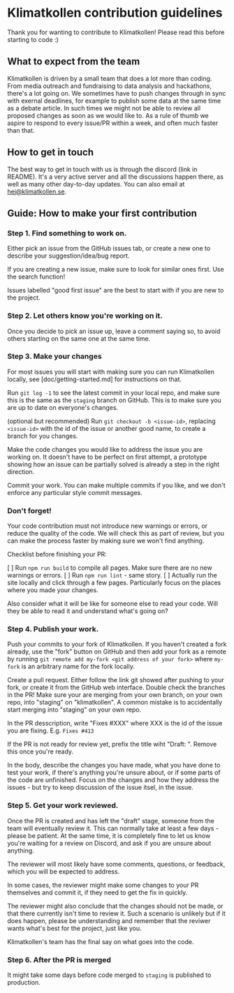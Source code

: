 # Klimatkollen contribution guidelines

Thank you for wanting to contribute to Klimatkollen! Please read this before starting to code :)

## What to expect from the team

Klimatkollen is driven by a small team that does a lot more than coding. From media outreach and fundraising to data analysis and hackathons, there's a lot going on. We sometimes have to push changes through in sync with exernal deadlines, for example to publish some data at the same time as a debate article. In such times we might not be able to review all proposed changes as soon as we would like to. As a rule of thumb we aspire to respond to every issue/PR within a week, and often much faster than that.

## How to get in touch

The best way to get in touch with us is through the discord (link in README). It's a very active server and all the discussions happen there, as well as many other day-to-day updates. You can also email at hej@klimatkollen.se.

## Guide: How to make your first contribution

### Step 1. Find something to work on.

Either pick an issue from the GitHub issues tab, or create a new one to describe your suggestion/idea/bug report. 

If you are creating a new issue, make sure to look for similar ones first. Use the search function!

Issues labelled "good first issue" are the best to start with if you are new to the project. 

### Step 2. Let others know you're working on it.

Once you decide to pick an issue up, leave a comment saying so, to avoid others starting on the same one at the same time.

### Step 3. Make your changes

For most issues you will start with making sure you can run Klimatkollen locally, see [doc/getting-started.md] for instructions on that. 

Run `git log -1` to see the latest commit in your local repo, and make sure this is the same as the `staging` branch on GitHub. This is to make sure you are up to date on everyone's changes. 

(optional but recommended) Run `git checkout -b <issue-id>`, replacing `<issue-id>` with the id of the issue or another good name, to create a branch for you changes.

Make the code changes you would like to address the issue you are working on. It doesn't have to be perfect on first attempt, a prototype showing how an issue can be partially solved is already a step in the right direction. 

Commit your work. You can make multiple commits if you like, and we don't enforce any particular style commit messages.

### Don't forget!

Your code contribution must not introduce new warnings or errors, or reduce the quality of the code. We will check this as part of review, but you can make the process faster by making sure we won't find anything. 

Checklist before finishing your PR:

[ ] Run `npm run build` to compile all pages. Make sure there are no new warnings or errors.
[ ] Run `npm run lint` - same story.
[ ] Actually run the site locally and click through a few pages. Particularly focus on the places where you made your changes. 

Also consider what it will be like for someone else to read your code. Will they be able to read it and understand what's going on? 

### Step 4. Publish your work.

Push your commits to your fork of Klimatkollen. If you haven't created a fork already, use the "fork" button on GitHub and then add your fork as a remote by running `git remote add my-fork <git address of your fork>` where `my-fork` is an arbitrary name for the fork locally. 

Create a pull request. Either follow the link git showed after pushing to your fork, or create it from the GitHub web interface. Double check the branches in the PR! Make sure your are merging from your own branch, on your own repo, into "staging" on "klimatkollen". A common mistake is to accidentally start merging into "staging" on your own repo.

In the PR desscription, write "Fixes #XXX" where XXX is the id of the issue you are fixing. E.g. `Fixes #413`

If the PR is not ready for review yet, prefix the title wiht "Draft: ". Remove this once you're ready.

In the body, describe the changes you have made, what you have done to test your work, if there's anything you're unsure about, or if some parts of the code are unfinished. Focus on the changes and how they address the issues - but try to keep discussion of the issue itsel, in the issue.

### Step 5. Get your work reviewed.

Once the PR is created and has left the "draft" stage, someone from the team will eventually review it. This can normally take at least a few days - please be patient. At the same time, it is completely fine to let us know you're waiting for a review on Discord, and ask if you are unsure about anything. 

The reviewer will most likely have some comments, questions, or feedback, which you will be expected to address. 

In some cases, the reviewer might make some changes to your PR themselves and commit it, if they need to get the fix in quickly. 

The reviewer might also conclude that the changes should not be made, or that there currently isn't time to review it. Such a scenario is unlikely but if it does happen, please be understanding and remember that the reviwer wants what's best for the project, just like you.

Klimatkollen's team has the final say on what goes into the code. 

### Step 6. After the PR is merged

It might take some days before code merged to `staging` is published to production. 


